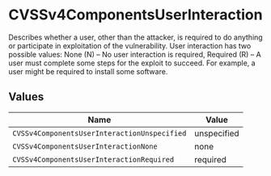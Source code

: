 # CVSSv4ComponentsUserInteraction

Describes whether a user, other than the attacker, is required to do anything or participate in exploitation of the vulnerability. User interaction has two possible values: None (N) – No user interaction is required, Required (R) – A user must complete some steps for the exploit to succeed. For example, a user might be required to install some software.


## Values

| Name                                         | Value                                        |
| -------------------------------------------- | -------------------------------------------- |
| `CVSSv4ComponentsUserInteractionUnspecified` | unspecified                                  |
| `CVSSv4ComponentsUserInteractionNone`        | none                                         |
| `CVSSv4ComponentsUserInteractionRequired`    | required                                     |
